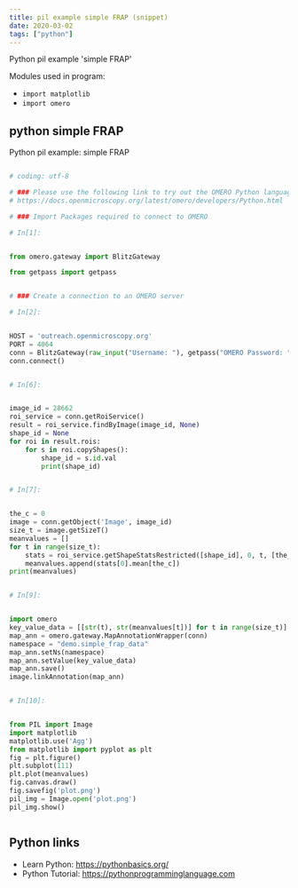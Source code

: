 ```yaml
---
title: pil example simple FRAP (snippet)
date: 2020-03-02
tags: ["python"]
---
```

Python pil example 'simple FRAP'


Modules used in program: 
* `import matplotlib`
* `import omero`

## python simple FRAP

Python pil example: simple FRAP

```python

# coding: utf-8

# ### Please use the following link to try out the OMERO Python language bindings
# https://docs.openmicroscopy.org/latest/omero/developers/Python.html

# ### Import Packages required to connect to OMERO

# In[1]:


from omero.gateway import BlitzGateway

from getpass import getpass


# ### Create a connection to an OMERO server

# In[2]:


HOST = 'outreach.openmicroscopy.org'
PORT = 4064
conn = BlitzGateway(raw_input("Username: "), getpass("OMERO Password: "), host=HOST, port=PORT)
conn.connect()


# In[6]:


image_id = 28662
roi_service = conn.getRoiService()
result = roi_service.findByImage(image_id, None)
shape_id = None
for roi in result.rois:
    for s in roi.copyShapes():
        shape_id = s.id.val
        print(shape_id)


# In[7]:


the_c = 0
image = conn.getObject('Image', image_id)
size_t = image.getSizeT()
meanvalues = []
for t in range(size_t):
    stats = roi_service.getShapeStatsRestricted([shape_id], 0, t, [the_c])
    meanvalues.append(stats[0].mean[the_c])
print(meanvalues)


# In[9]:


import omero
key_value_data = [[str(t), str(meanvalues[t])] for t in range(size_t)]
map_ann = omero.gateway.MapAnnotationWrapper(conn)
namespace = "demo.simple_frap_data"
map_ann.setNs(namespace)
map_ann.setValue(key_value_data)
map_ann.save()
image.linkAnnotation(map_ann)


# In[10]:


from PIL import Image
import matplotlib
matplotlib.use('Agg')
from matplotlib import pyplot as plt
fig = plt.figure()
plt.subplot(111)
plt.plot(meanvalues)
fig.canvas.draw()
fig.savefig('plot.png')
pil_img = Image.open('plot.png')
pil_img.show()



```

## Python links

- Learn Python: https://pythonbasics.org/
- Python Tutorial: https://pythonprogramminglanguage.com
